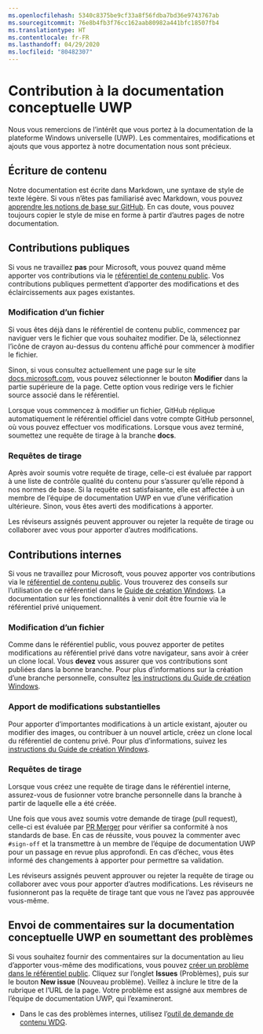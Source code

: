 ```yaml
---
ms.openlocfilehash: 5340c8375be9cf33a8f56fdba7bd36e9743767ab
ms.sourcegitcommit: 76e8b4fb3f76cc162aab80982a441bfc18507fb4
ms.translationtype: HT
ms.contentlocale: fr-FR
ms.lasthandoff: 04/29/2020
ms.locfileid: "80482307"
---
```

# <a name="contributing-to-uwp-conceptual-documentation"></a>Contribution à la documentation conceptuelle UWP

Nous vous remercions de l’intérêt que vous portez à la documentation de la plateforme Windows universelle (UWP). Les commentaires, modifications et ajouts que vous apportez à notre documentation nous sont précieux.

## <a name="writing-content"></a>Écriture de contenu

Notre documentation est écrite dans Markdown, une syntaxe de style de texte légère. Si vous n’êtes pas familiarisé avec Markdown, vous pouvez [apprendre les notions de base sur GitHub](https://guides.github.com/features/mastering-markdown/). En cas doute, vous pouvez toujours copier le style de mise en forme à partir d’autres pages de notre documentation.

## <a name="public-contributions"></a>Contributions publiques

Si vous ne travaillez **pas** pour Microsoft, vous pouvez quand même apporter vos contributions via le [référentiel de contenu public](https://github.com/MicrosoftDocs/windows-uwp). Vos contributions publiques permettent d’apporter des modifications et des éclaircissements aux pages existantes.

### <a name="editing-a-file"></a>Modification d’un fichier

Si vous êtes déjà dans le référentiel de contenu public, commencez par naviguer vers le fichier que vous souhaitez modifier. De là, sélectionnez l’icône de crayon au-dessus du contenu affiché pour commencer à modifier le fichier.

Sinon, si vous consultez actuellement une page sur le site [docs.microsoft.com](https://docs.microsoft.com), vous pouvez sélectionner le bouton **Modifier** dans la partie supérieure de la page. Cette option vous redirige vers le fichier source associé dans le référentiel.

Lorsque vous commencez à modifier un fichier, GitHub réplique automatiquement le référentiel officiel dans votre compte GitHub personnel, où vous pouvez effectuer vos modifications. Lorsque vous avez terminé, soumettez une requête de tirage à la branche **docs**.

### <a name="pull-requests"></a>Requêtes de tirage

Après avoir soumis votre requête de tirage, celle-ci est évaluée par rapport à une liste de contrôle qualité du contenu pour s’assurer qu’elle répond à nos normes de base. Si la requête est satisfaisante, elle est affectée à un membre de l’équipe de documentation UWP en vue d’une vérification ultérieure. Sinon, vous êtes averti des modifications à apporter.

Les réviseurs assignés peuvent approuver ou rejeter la requête de tirage ou collaborer avec vous pour apporter d’autres modifications.

## <a name="internal-contributions"></a>Contributions internes

Si vous ne travaillez pour Microsoft, vous pouvez apporter vos contributions via le [référentiel de contenu public](https://github.com/microsoftdocs/windows-uwp-pr). Vous trouverez des conseils sur l’utilisation de ce référentiel dans le [Guide de création Windows](https://review.docs.microsoft.com/windows-authoring-guide/uwp/?branch=master). La documentation sur les fonctionnalités à venir doit être fournie via le référentiel privé uniquement.

### <a name="editing-a-file"></a>Modification d’un fichier

Comme dans le référentiel public, vous pouvez apporter de petites modifications au référentiel privé dans votre navigateur, sans avoir à créer un clone local. Vous **devez** vous assurer que vos contributions sont publiées dans la bonne branche. Pour plus d’informations sur la création d’une branche personnelle, consultez [les instructions du Guide de création Windows](https://review.docs.microsoft.com/windows-authoring-guide/uwp/conceptual/branches?branch=master).

### <a name="making-substantial-changes"></a>Apport de modifications substantielles

Pour apporter d’importantes modifications à un article existant, ajouter ou modifier des images, ou contribuer à un nouvel article, créez un clone local du référentiel de contenu privé. Pour plus d’informations, suivez les [instructions du Guide de création Windows](https://review.docs.microsoft.com/windows-authoring-guide/uwp/conceptual/).

### <a name="pull-requests"></a>Requêtes de tirage

Lorsque vous créez une requête de tirage dans le référentiel interne, assurez-vous de fusionner votre branche personnelle dans la branche à partir de laquelle elle a été créée.

Une fois que vous avez soumis votre demande de tirage (pull request), celle-ci est évaluée par [PR Merger](https://review.docs.microsoft.com/help/contribute/prmerger-overview?branch=master) pour vérifier sa conformité à nos standards de base. En cas de réussite, vous pouvez la commenter avec `#sign-off` et la transmettre à un membre de l’équipe de documentation UWP pour un passage en revue plus approfondi. En cas d’échec, vous êtes informé des changements à apporter pour permettre sa validation.

Les réviseurs assignés peuvent approuver ou rejeter la requête de tirage ou collaborer avec vous pour apporter d’autres modifications. Les réviseurs ne fusionneront pas la requête de tirage tant que vous ne l’avez pas approuvée vous-même.

## <a name="using-issues-to-provide-feedback-on-uwp-conceptual-documentation"></a>Envoi de commentaires sur la documentation conceptuelle UWP en soumettant des problèmes

Si vous souhaitez fournir des commentaires sur la documentation au lieu d’apporter vous-même des modifications, vous pouvez [créer un problème dans le référentiel public](https://github.com/MicrosoftDocs/windows-uwp/issues). Cliquez sur l’onglet **Issues** (Problèmes), puis sur le bouton **New issue** (Nouveau problème). Veillez à inclure le titre de la rubrique et l’URL de la page. Votre problème est assigné aux membres de l’équipe de documentation UWP, qui l’examineront.

* Dans le cas des problèmes internes, utilisez l’[outil de demande de contenu WDG](http://sesuw2-iis02a/WSCPubRequest/WindowsContentRequestTool.aspx).
